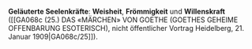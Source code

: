 
**Geläuterte Seelenkräfte**: **Weisheit**, **Frömmigkeit** und **Willenskraft** ([[GA068c (25.) DAS «MÄRCHEN» VON GOETHE (GOETHES GEHEIME OFFENBARUNG ESOTERISCH), nicht öffentlicher Vortrag Heidelberg, 21. Januar 1909|GA068c/25]]).
